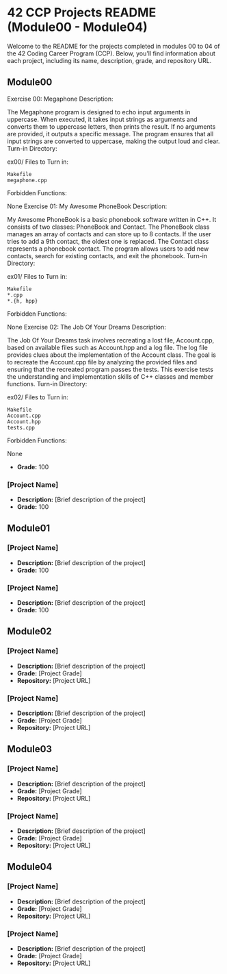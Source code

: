 # 42 CCP Projects README (Module00 - Module04)

Welcome to the README for the projects completed in modules 00 to 04 of the 42 Coding Career Program (CCP). Below, you'll find information about each project, including its name, description, grade, and repository URL.

## Module00

Exercise 00: Megaphone
Description:

The Megaphone program is designed to echo input arguments in uppercase. When executed, it takes input strings as arguments and converts them to uppercase letters, then prints the result. If no arguments are provided, it outputs a specific message. The program ensures that all input strings are converted to uppercase, making the output loud and clear.
Turn-in Directory:

ex00/
Files to Turn in:

    Makefile
    megaphone.cpp

Forbidden Functions:

None
Exercise 01: My Awesome PhoneBook
Description:

My Awesome PhoneBook is a basic phonebook software written in C++. It consists of two classes: PhoneBook and Contact. The PhoneBook class manages an array of contacts and can store up to 8 contacts. If the user tries to add a 9th contact, the oldest one is replaced. The Contact class represents a phonebook contact. The program allows users to add new contacts, search for existing contacts, and exit the phonebook.
Turn-in Directory:

ex01/
Files to Turn in:

    Makefile
    *.cpp
    *.{h, hpp}

Forbidden Functions:

None
Exercise 02: The Job Of Your Dreams
Description:

The Job Of Your Dreams task involves recreating a lost file, Account.cpp, based on available files such as Account.hpp and a log file. The log file provides clues about the implementation of the Account class. The goal is to recreate the Account.cpp file by analyzing the provided files and ensuring that the recreated program passes the tests. This exercise tests the understanding and implementation skills of C++ classes and member functions.
Turn-in Directory:

ex02/
Files to Turn in:

    Makefile
    Account.cpp
    Account.hpp
    tests.cpp

Forbidden Functions:

None

- **Grade:** 100





### [Project Name]
- **Description:** [Brief description of the project]
- **Grade:** 100

## Module01

### [Project Name]
- **Description:** [Brief description of the project]
- **Grade:** 100

### [Project Name]
- **Description:** [Brief description of the project]
- **Grade:** 100

## Module02

### [Project Name]
- **Description:** [Brief description of the project]
- **Grade:** [Project Grade]
- **Repository:** [Project URL]

### [Project Name]
- **Description:** [Brief description of the project]
- **Grade:** [Project Grade]
- **Repository:** [Project URL]

## Module03

### [Project Name]
- **Description:** [Brief description of the project]
- **Grade:** [Project Grade]
- **Repository:** [Project URL]

### [Project Name]
- **Description:** [Brief description of the project]
- **Grade:** [Project Grade]
- **Repository:** [Project URL]

## Module04

### [Project Name]
- **Description:** [Brief description of the project]
- **Grade:** [Project Grade]
- **Repository:** [Project URL]

### [Project Name]
- **Description:** [Brief description of the project]
- **Grade:** [Project Grade]
- **Repository:** [Project URL]

